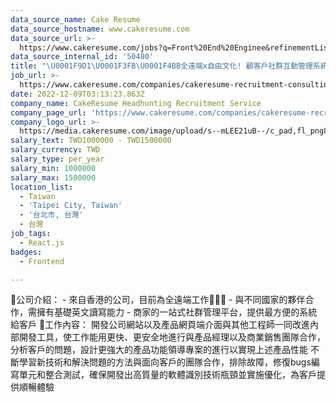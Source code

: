 ```yaml
---
data_source_name: Cake Resume
data_source_hostname: www.cakeresume.com
data_source_url: >-
  https://www.cakeresume.com/jobs?q=Front%20End%20Enginee&refinementList[lang_name][0]=E[…]tech_front-end-development&range[salary_range][min]=1000000
data_source_internal_id: '50480'
title: "\U0001F9D1\U0001F3FB‍\U0001F4BB全遠端x自由文化! 顧客戶社群互動管理系統 - React資深前端工程師*2\U0001F4F2- CL"
job_url: >-
  https://www.cakeresume.com/companies/cakeresume-recruitment-consulting/jobs/76b37a
date: 2022-12-09T03:13:23.863Z
company_name: CakeResume Headhunting Recruitment Service
company_page_url: 'https://www.cakeresume.com/companies/cakeresume-recruitment-consulting'
company_logo_url: >-
  https://media.cakeresume.com/image/upload/s--mLEE21uB--/c_pad,fl_png8,h_200,w_200/v1620881212/vdbipassrdfr8omwzeq6.png
salary_text: TWD1000000 - TWD1500000
salary_currency: TWD
salary_type: per_year
salary_min: 1000000
salary_max: 1500000
location_list:
  - Taiwan
  - 'Taipei City, Taiwan'
  - '台北市, 台灣'
  - 台灣
job_tags:
  - React.js
badges:
  - Frontend

---
```


🦄公司介紹： - 來自香港的公司，目前為全遠端工作🧑🏻‍💻 - 與不同國家的夥伴合作，需擁有基礎英文讀寫能力 - 商家的一站式社群管理平台，提供最方便的系統給客戶 🥳工作內容： 開發公司網站以及產品網頁端介面​ 與其他工程師一同改進內部開發工具，使工作能用更快、更安全地進行​ 與產品經理以及商業銷售團隊合作，分析客戶的問題，設計更強大的產品功能​ 領導專案的進行以實現上述產品性能​ 不斷學習新技術和解決問題的方法​ 與面向客戶的團隊合作，排除故障，修復bugs​ 編寫單元和整合測試，確保開發出高質量的軟體​ 識別技術瓶頸並實施優化，為客戶提供順暢體驗​​